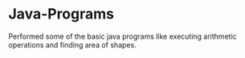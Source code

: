 # Java-Programs
 Performed some of the basic java programs like executing arithmetic operations and finding area of shapes.
 
